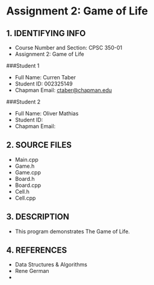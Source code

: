 # Assignment 2: Game of Life

## 1. IDENTIFYING INFO
- Course Number and Section: CPSC 350-01
- Assignment 2: Game of Life

###Student 1
- Full Name: Curren Taber
- Student ID: 002325149
- Chapman Email: ctaber@chapman.edu

###Student 2
- Full Name: Oliver Mathias
- Student ID:
- Chapman Email:

## 2. SOURCE FILES
- Main.cpp
- Game.h
- Game.cpp
- Board.h
- Board.cpp
- Cell.h
- Cell.cpp

## 3. DESCRIPTION
- This program demonstrates The Game of Life.

## 4. REFERENCES
- Data Structures & Algorithms
- Rene German
- 

